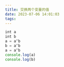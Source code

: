 ```yaml
---
title: 交换两个变量的值
date: 2023-07-06 14:01:03
tags:
---
```


<!-- more -->

```javascript
int a
int b 
a = a^b 
b = a^b 
a = a^b 
console.log(a)
console.log(b)
```
